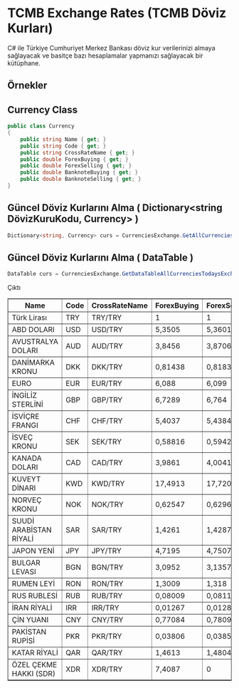 TCMB Exchange Rates (TCMB Döviz Kurları)
=======
C# ile Türkiye Cumhuriyet Merkez Bankası döviz kur verilerinizi almaya sağlayacak ve basitçe bazı hesaplamalar yapmanızı sağlayacak bir kütüphane.

## Örnekler

Currency Class
---

```c#
public class Currency
{
    public string Name { get; }
    public string Code { get; }
    public string CrossRateName { get; }
    public double ForexBuying { get; }
    public double ForexSelling { get; }
    public double BanknoteBuying { get; }
    public double BanknoteSelling { get; }
}
```

Güncel Döviz Kurlarını Alma ( Dictionary<string DövizKuruKodu, Currency> )
---

```c#
Dictionary<string, Currency> curs = CurrenciesExchange.GetAllCurrenciesTodaysExchangeRates();
```

Güncel Döviz Kurlarını Alma ( DataTable )
---

```c#
DataTable curs = CurrenciesExchange.GetDataTableAllCurrenciesTodaysExchangeRates();
```
Çıktı
<table border = '1'><tr><th>Name</th><th>Code</th><th>CrossRateName</th><th>ForexBuying</th><th>ForexSelling</th><th>BanknoteBuying</th><th>BanknoteSelling</th></tr><tr><td>Türk Lirası</td><td>TRY</td><td>TRY/TRY</td><td>1</td><td>1</td><td>1</td><td>1</td></tr><tr><td>ABD DOLARI</td><td>USD</td><td>USD/TRY</td><td>5,3505</td><td>5,3601</td><td>5,3467</td><td>5,3682</td></tr><tr><td>AVUSTRALYA DOLARI</td><td>AUD</td><td>AUD/TRY</td><td>3,8456</td><td>3,8706</td><td>3,8279</td><td>3,8939</td></tr><tr><td>DANİMARKA KRONU</td><td>DKK</td><td>DKK/TRY</td><td>0,81438</td><td>0,81838</td><td>0,81381</td><td>0,82026</td></tr><tr><td>EURO</td><td>EUR</td><td>EUR/TRY</td><td>6,088</td><td>6,099</td><td>6,0837</td><td>6,1081</td></tr><tr><td>İNGİLİZ STERLİNİ</td><td>GBP</td><td>GBP/TRY</td><td>6,7289</td><td>6,764</td><td>6,7242</td><td>6,7741</td></tr><tr><td>İSVİÇRE FRANGI</td><td>CHF</td><td>CHF/TRY</td><td>5,4037</td><td>5,4384</td><td>5,3956</td><td>5,4465</td></tr><tr><td>İSVEÇ KRONU</td><td>SEK</td><td>SEK/TRY</td><td>0,58816</td><td>0,59425</td><td>0,58775</td><td>0,59562</td></tr><tr><td>KANADA DOLARI</td><td>CAD</td><td>CAD/TRY</td><td>3,9861</td><td>4,0041</td><td>3,9714</td><td>4,0193</td></tr><tr><td>KUVEYT DİNARI</td><td>KWD</td><td>KWD/TRY</td><td>17,4913</td><td>17,7201</td><td>17,2289</td><td>17,9859</td></tr><tr><td>NORVEÇ KRONU</td><td>NOK</td><td>NOK/TRY</td><td>0,62547</td><td>0,62968</td><td>0,62504</td><td>0,63113</td></tr><tr><td>SUUDİ ARABİSTAN RİYALİ</td><td>SAR</td><td>SAR/TRY</td><td>1,4261</td><td>1,4287</td><td>1,4154</td><td>1,4394</td></tr><tr><td>JAPON YENİ</td><td>JPY</td><td>JPY/TRY</td><td>4,7195</td><td>4,7507</td><td>4,702</td><td>4,7688</td></tr><tr><td>BULGAR LEVASI</td><td>BGN</td><td>BGN/TRY</td><td>3,0952</td><td>3,1357</td><td>0</td><td>0</td></tr><tr><td>RUMEN LEYİ</td><td>RON</td><td>RON/TRY</td><td>1,3009</td><td>1,318</td><td>0</td><td>0</td></tr><tr><td>RUS RUBLESİ</td><td>RUB</td><td>RUB/TRY</td><td>0,08009</td><td>0,08114</td><td>0</td><td>0</td></tr><tr><td>İRAN RİYALİ</td><td>IRR</td><td>IRR/TRY</td><td>0,01267</td><td>0,01283</td><td>0</td><td>0</td></tr><tr><td>ÇİN YUANI</td><td>CNY</td><td>CNY/TRY</td><td>0,77084</td><td>0,78092</td><td>0</td><td>0</td></tr><tr><td>PAKİSTAN RUPİSİ</td><td>PKR</td><td>PKR/TRY</td><td>0,03806</td><td>0,03856</td><td>0</td><td>0</td></tr><tr><td>KATAR RİYALİ</td><td>QAR</td><td>QAR/TRY</td><td>1,4613</td><td>1,4804</td><td>0</td><td>0</td></tr><tr><td>ÖZEL ÇEKME HAKKI (SDR)                            </td><td>XDR</td><td>XDR/TRY</td><td>7,4087</td><td>0</td><td>0</td><td>0</td></tr></table>

     
